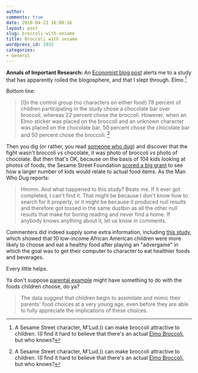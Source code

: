 ```yaml
---
author:
comments: true
date: 2010-04-21 16:00:16
layout: post
slug: broccoli-with-sesame
title: Broccoli with sesame
wordpress_id: 2032
categories:
- General
---
```


**Annals of Important Research:** An [Economist blog post](http://www.economist.com/blogs/freeexchange/2010/04/nutrition) alerts me to a study that has apparently roiled the blogosphere, and that I slept through. Elmo [^fn1]
[^fn1]: A Sesame Street character, M'Lud.)) can make broccoli attractive to children. ((I find it hard to believe that there's an actual [Elmo Broccoli](http://ca.linkedin.com/pub/elmo-broccoli/2/111/660), but who knows? 

 Bottom line:

> [I]n the control group (no characters on either food) 78 percent of children participating in the study chose a chocolate bar over broccoli, whereas 22 percent chose the broccoli. However, when an Elmo sticker was placed on the broccoli and an unknown character was placed on the chocolate bar, 50 percent chose the chocolate bar and 50 percent chose the broccoli. [^fn1]
[^fn1]: Bloggers have sneered at the "fact" that any child would voluntarily choose broccoli; I'm not one of them. 


Then you dig (or rather, you read [someone who dug](http://motherjones.com/kevin-drum/2010/04/elmo-and-broccoli)) and discover that the fight wasn't broccoli _vs_ chocolate, it was photo of broccoli _vs_ photo of chocolate. But then that's OK, because on the basis of 104 kids looking at photos of foods, the Sesame Street Foundation [scored a big grant](http://archive.sesameworkshop.org/aboutus/inside_press.php?contentId=15092302) to see how a larger number of kids would relate to actual food items. As the Man Who Dug reports:

> Hmmm. And what happened to this study? Beats me. If it ever got completed, I can't find it. That might be because I don't know how to search for it properly, or it might be because it produced null results and therefore got tossed in the same dustbin as all the other null results that make for boring reading and never find a home. If anybody knows anything about it, let us know in comments.

Commenters did indeed supply some extra information, including [this study](http://www.ncbi.nlm.nih.gov/pubmed/19581546), which showed that 10 low-income African American children were more likely to choose and eat a healthy food after playing an "advergame" in which the goal was to get their computer to character to eat healthier foods and beverages.

Every little helps.

Ya don't suppose [parental example](http://www.ncbi.nlm.nih.gov/pubmed/18981355) might have something to do with the foods children choose, do ya?

> The data suggest that children begin to assimilate and mimic their parents' food choices at a very young age, even before they are able to fully appreciate the implications of these choices.
